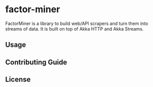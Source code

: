 # factor-miner
FactorMiner is a library to build web/API scrapers and turn them into streams of data. It is built on top of Akka HTTP and Akka Streams.

## Usage

## Contributing Guide

## License

